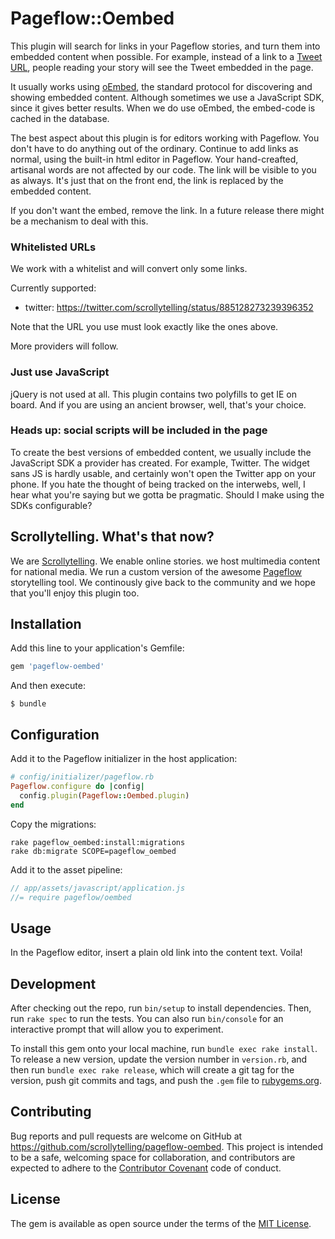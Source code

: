 # Pageflow::Oembed

This plugin will search for links in your Pageflow stories, and turn them
into embedded content when possible. For example, instead of a link to a
[Tweet URL](https://twitter.com/scrollytelling/status/885128273239396352), people
reading your story will see the Tweet embedded in the page.

It usually works using [oEmbed](http://oembed.com), the standard protocol for discovering
and showing embedded content. Although sometimes we use a JavaScript SDK, since it
gives better results. When we do use oEmbed, the embed-code is cached in
the database.

The best aspect about this plugin is for editors working with Pageflow. You
don't have to do anything out of the ordinary. Continue to add links as normal,
using the built-in html editor in Pageflow. Your hand-creafted, artisanal words
are not affected by our code. The link will be visible to you as always. It's just
that on the front end, the link is replaced by the embedded content.

If you don't want the embed, remove the link. In a future release there might
be a mechanism to deal with this.

### Whitelisted URLs

We work with a whitelist and will convert only some links.

Currently supported:

* twitter: https://twitter.com/scrollytelling/status/885128273239396352

Note that the URL you use must look exactly like the ones above.

More providers will follow.

### Just use JavaScript

jQuery is not used at all. This plugin contains two polyfills to get IE on board.
And if you are using an ancient browser, well, that's your choice.

### Heads up: social scripts will be included in the page

To create the best versions of embedded content, we usually include the
JavaScript SDK a provider has created. For example, Twitter. The widget sans JS
is hardly usable, and certainly won't open the Twitter app on your phone. If
you hate the thought of being tracked on the interwebs, well, I hear what you're
saying but we gotta be pragmatic. Should I make using the SDKs configurable?


## Scrollytelling. What's that now?

We are [Scrollytelling](https://www.scrollytelling.io/). We enable online
stories. we host multimedia content for national media. We run a custom version
of the awesome [Pageflow](https://github.com/codevise/pageflow) storytelling
tool. We continously give back to the community and we hope that you'll
enjoy this plugin too.


## Installation

Add this line to your application's Gemfile:

```ruby
gem 'pageflow-oembed'
```

And then execute:

    $ bundle

## Configuration

Add it to the Pageflow initializer in the host application:

```ruby
# config/initializer/pageflow.rb
Pageflow.configure do |config|
  config.plugin(Pageflow::Oembed.plugin)
end
```

Copy the migrations:

```shell
rake pageflow_oembed:install:migrations
rake db:migrate SCOPE=pageflow_oembed
```

Add it to the asset pipeline:

```javascript
// app/assets/javascript/application.js
//= require pageflow/oembed
```

## Usage

In the Pageflow editor, insert a plain old link into the content text. Voila!

## Development

After checking out the repo, run `bin/setup` to install dependencies. Then, run `rake spec` to run the tests. You can also run `bin/console` for an interactive prompt that will allow you to experiment.

To install this gem onto your local machine, run `bundle exec rake install`. To release a new version, update the version number in `version.rb`, and then run `bundle exec rake release`, which will create a git tag for the version, push git commits and tags, and push the `.gem` file to [rubygems.org](https://rubygems.org).

## Contributing

Bug reports and pull requests are welcome on GitHub at https://github.com/scrollytelling/pageflow-oembed. This project is intended to be a safe, welcoming space for collaboration, and contributors are expected to adhere to the [Contributor Covenant](http://contributor-covenant.org) code of conduct.


## License

The gem is available as open source under the terms of the [MIT License](http://opensource.org/licenses/MIT).
